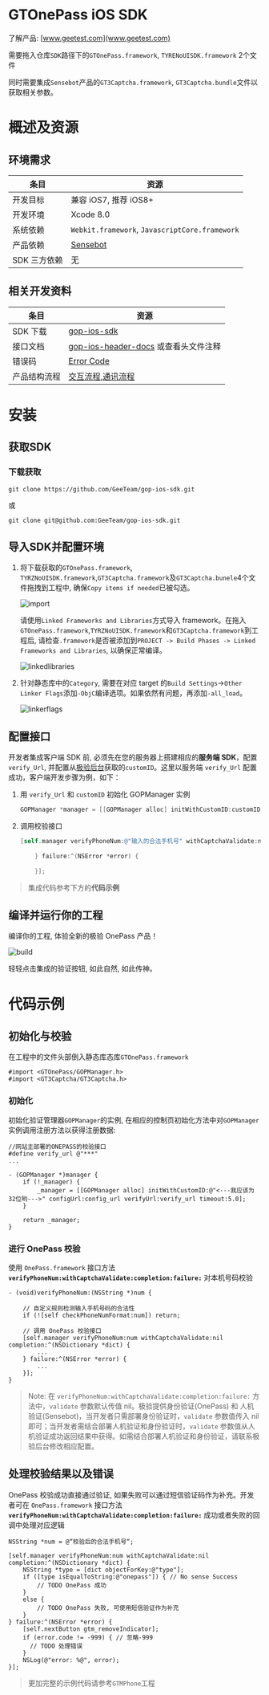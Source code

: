 # GTOnePass iOS SDK

了解产品: [www.geetest.com](www.geetest.com)

需要拖入仓库`SDK`路径下的`GTOnePass.framework`, `TYRENoUISDK.framework` 2个文件

同时需要集成`Sensebot`产品的`GT3Captcha.framework`, `GT3Captcha.bundle`文件以获取相关参数。

# 概述及资源

## 环境需求

条目	|资源 			
------	|------------	
开发目标|兼容 iOS7, 推荐 iOS8+		
开发环境|Xcode 8.0	
系统依赖|`Webkit.framework`, `JavascriptCore.framework`
产品依赖|[Sensebot](http://docs.geetest.com/install/overview/)
SDK 三方依赖|无		

## 相关开发资料

条目|资源|
-------------	|--------------
SDK 下载			|[gop-ios-sdk](http://github.com/GeeTeam/gop-ios-sdk)
接口文档		|[gop-ios-header-docs](http://github.com/GeeTeam/gop-ios-sdk/blob/master/SDK/gop-ios-dev-doc.md) 或查看头文件注释
错误码			|[Error Code](http://github.com/GeeTeam/gop-ios-sdk/blob/master/SDK/gop-ios-dev-doc.md#errorcode)
产品结构流程  	|[交互流程](http://docs.geetest.com/onepass/overview/#交互流程),[通讯流程](http://docs.geetest.com/onepass/overview/#通讯流程)

# 安装

## 获取SDK

### 下载获取

```
git clone https://github.com/GeeTeam/gop-ios-sdk.git
```
或

```
git clone git@github.com:GeeTeam/gop-ios-sdk.git
```

## 导入SDK并配置环境

1. 将下载获取的`GTOnePass.framework`, `TYRZNoUISDK.framework`,`GT3Captcha.framework`及`GT3Captcha.bunele`4个文件拖拽到工程中, 确保`Copy items if needed`已被勾选。

	![import](./img/import.png)
	
	请使用`Linked Frameworks and Libraries`方式导入 framework。在拖入`GTOnePass.framework`,`TYRZNoUISDK.framework`和`GT3Captcha.framework`到工程后, 请检查`.framework`是否被添加到`PROJECT -> Build Phases -> Linked Frameworks and Libraries`, 以确保正常编译。
	
	![linkedlibraries](./img/linkedlibraries.png)

2. 针对静态库中的`Category`, 需要在对应 target 的`Build Settings`->`Other Linker Flags`添加`-ObjC`编译选项。如果依然有问题，再添加`-all_load`。

	![linkerflags](./img/linkerflags.png)

## 配置接口

开发者集成客户端 SDK 前, 必须先在您的服务器上搭建相应的**服务端 SDK**，配置`verify_Url`, 并配置从[极验后台](https://account.geetest.com/login)获取的`customID`。这里以服务端 `verify_Url` 配置成功，客户端开发步骤为例，如下：

1. 用 `verify_Url` 和 `customID` 初始化 GOPManager 实例

	```Objective-C
	GOPManager *manager = [[GOPManager alloc] initWithCustomID:customID verifyUrl:verify_Url timeout:5.0];
	```

2. 调用校验接口

	```Objective-C
	[self.manager verifyPhoneNum:@"输入的合法手机号" withCaptchaValidate:nil completion:^(NSDictionary *dict) {
	        
	    } failure:^(NSError *error) {
	        
	    }];
	``` 

>集成代码参考下方的**代码示例**

## 编译并运行你的工程

编译你的工程, 体验全新的极验 OnePass 产品！

![build](./img/build.png)

轻轻点击集成的验证按钮, 如此自然, 如此传神。

# 代码示例

## 初始化与校验

在工程中的文件头部倒入静态库态库`GTOnePass.framework`

```objc
#import <GTOnePass/GOPManager.h>
#import <GT3Captcha/GT3Captcha.h>
```

### 初始化
	
初始化验证管理器`GOPManager`的实例, 在相应的控制页初始化方法中对`GOPManager `实例调用注册方法以获得注册数据:
	
```objc
//网站主部署的ONEPASS的校验接口
#define verify_url @"***"
...
	
- (GOPManager *)manager {
    if (!_manager) {
        _manager = [[GOPManager alloc] initWithCustomID:@"<---我应该为32位哟--->" configUrl:config_url verifyUrl:verify_url timeout:5.0];
    }
    
    return _manager;
}
```

### 进行 OnePass 校验
	
使用 `OnePass.framework` 接口方法 **`verifyPhoneNum:withCaptchaValidate:completion:failure:`** 对本机号码校验
	
```objc
- (void)verifyPhoneNum:(NSString *)num {
    
    // 自定义规则检测输入手机号码的合法性
    if (![self checkPhoneNumFormat:num]) return;
    
    // 调用 OnePass 校验接口
	[self.manager verifyPhoneNum:num withCaptchaValidate:nil completion:^(NSDictionary *dict) {
        ...
    } failure:^(NSError *error) {
        ...
    }];
}
```

> Note: 在 `verifyPhoneNum:withCaptchaValidate:completion:failure:` 方法中，`validate` 参数默认传值 nil。极验提供身份验证(OnePass) 和 人机验证(Sensebot)，当开发者只需部署身份验证时，`validate` 参数值传入 nil 即可；当开发者需结合部署人机验证和身份验证时，`validate` 参数值从人机验证成功返回结果中获得。如需结合部署人机验证和身份验证，请联系极验后台修改相应配置。

## 处理校验结果以及错误

OnePass 校验成功直接通过验证, 如果失败可以通过短信验证码作为补充。开发者可在 `OnePass.framework` 接口方法 **`verifyPhoneNum:withCaptchaValidate:completion:failure:`** 成功或者失败的回调中处理对应逻辑

```objc
NSString *num = @“校验后的合法手机号“;

[self.manager verifyPhoneNum:num withCaptchaValidate:nil completion:^(NSDictionary *dict) {
    NSString *type = [dict objectForKey:@"type"];
    if ([type isEqualToString:@"onepass"]) { // No sense Success
        // TODO OnePass 成功
    }
    else {
        // TODO OnePass 失败, 可使用短信验证作为补充
    }
} failure:^(NSError *error) {
    [self.nextButton gtm_removeIndicator];
    if (error.code != -999) { // 忽略-999
      // TODO 处理错误
    }
    NSLog(@"error: %@", error);
}];
```

>更加完整的示例代码请参考`GTMPhone`工程
